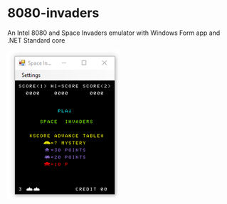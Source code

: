 # 8080-invaders
An Intel 8080 and Space Invaders emulator with Windows Form app and .NET Standard core

![Screen Recording](https://raw.githubusercontent.com/jmcd/8080-invaders/master/recording.gif)